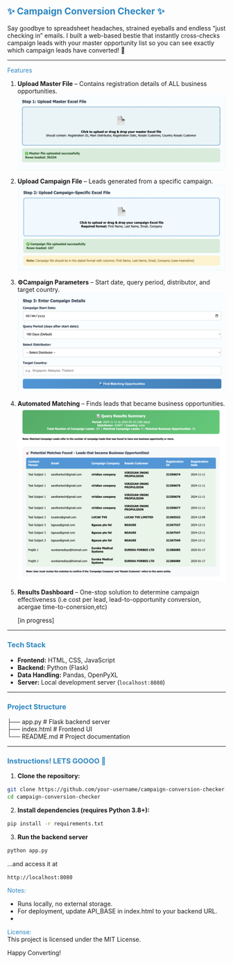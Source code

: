 ## <span style="color: #2E86C1;"> ✨ Campaign Conversion Checker ✨ </span>
Say goodbye to spreadsheet headaches, strained eyeballs and endless “just checking in” emails. I built a web-based bestie that instantly cross-checks campaign leads with your master opportunity list so you can see exactly which campaign leads have converted! 💅

---

<span style="color: #2E86C1;"> Features</span>

1. **Upload Master File** – Contains registration details of ALL business opportunities.
![Upload Master File](/images/step_1.png)

2. **Upload Campaign File** – Leads generated from a specific campaign.
![Upload Master File](/images/step_2.png)

3. **⚙Campaign Parameters** – Start date, query period, distributor, and target country.
![Upload Master File](/images/step_3.png)

4. **Automated Matching** – Finds leads that became business opportunities.
![Upload Master File](/images/matches.png)

5. **Results Dashboard** – One-stop solution to determine campaign effectiveness (i.e cost per lead, lead-to-opportunity conversion, acergae time-to-conersion,etc) 

    [in progress]


---

### <span style="color: #2E86C1;">Tech Stack </span>

- **Frontend:** HTML, CSS, JavaScript  
- **Backend:** Python (Flask)  
- **Data Handling:** Pandas, OpenPyXL  
- **Server:** Local development server (`localhost:8080`)

---

### <span style="color: #2E86C1;">Project Structure</span>
├── app.py # Flask backend server <br>
├── index.html # Frontend UI<br>
└── README.md # Project documentation<br>


---

### <span style="color: #2E86C1;">Instructions! LETS GOOOO 🚀 </span>

1. **Clone the repository:**
```bash
git clone https://github.com/your-username/campaign-conversion-checker.git
cd campaign-conversion-checker
```

2. **Install dependencies (requires Python 3.8+):**
```bash
pip install -r requirements.txt
```

3. **Run the backend server**
```bash
python app.py
```
...and access it at 
```arduino
http://localhost:8080
```

<span style="color: #2E86C1;">Notes:</span><br>
- Runs locally, no external storage. <br>
- For deployment, update API_BASE in index.html to your backend URL.<br>
- 

<span style="color: #2E86C1;">License:</span><br>
This project is licensed under the MIT License.


Happy Converting! 